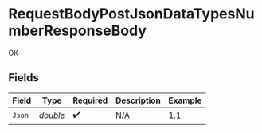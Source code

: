# RequestBodyPostJsonDataTypesNumberResponseBody

OK


## Fields

| Field              | Type               | Required           | Description        | Example            |
| ------------------ | ------------------ | ------------------ | ------------------ | ------------------ |
| `Json`             | *double*           | :heavy_check_mark: | N/A                | 1.1                |